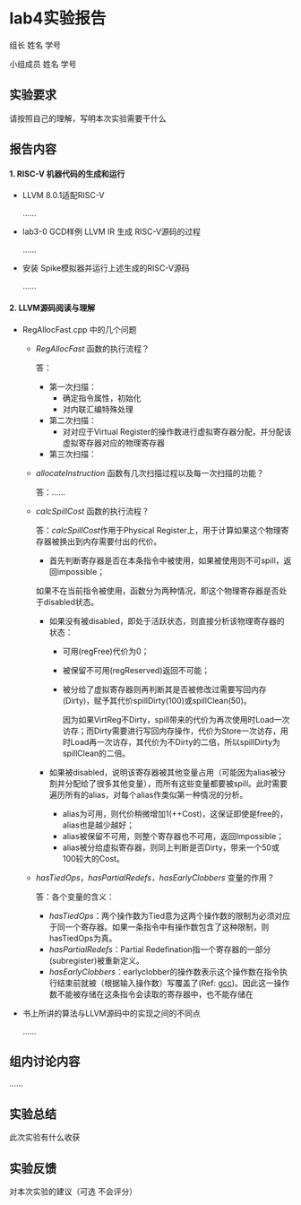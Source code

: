 # lab4实验报告

组长 姓名 学号

小组成员 姓名 学号

## 实验要求

请按照自己的理解，写明本次实验需要干什么

## 报告内容 

#### 1. RISC-V 机器代码的生成和运行

- LLVM 8.0.1适配RISC-V

  ......

- lab3-0 GCD样例 LLVM IR 生成 RISC-V源码的过程

  ......

- 安装 Spike模拟器并运行上述生成的RISC-V源码

  ......

#### 2. LLVM源码阅读与理解

- RegAllocFast.cpp 中的几个问题

  * *RegAllocFast* 函数的执行流程？

    答：

    - 第一次扫描：
      - 确定指令属性，初始化
      - 对内联汇编特殊处理
    - 第二次扫描：
      - 对对应于Virtual Register的操作数进行虚拟寄存器分配，并分配该虚拟寄存器对应的物理寄存器
    - 第三次扫描：

  * *allocateInstruction* 函数有几次扫描过程以及每一次扫描的功能？

    答：......

  * *calcSpillCost* 函数的执行流程？

    答：*calcSpillCost*作用于Physical Register上，用于计算如果这个物理寄存器被换出到内存需要付出的代价。

    - 首先判断寄存器是否在本条指令中被使用，如果被使用则不可spill，返回impossible；

    如果不在当前指令被使用，函数分为两种情况，即这个物理寄存器是否处于disabled状态。

    - 如果没有被disabled，即处于活跃状态，则直接分析该物理寄存器的状态：

      - 可用(regFree)代价为0；

      - 被保留不可用(regReserved)返回不可能；

      - 被分给了虚拟寄存器则再判断其是否被修改过需要写回内存(Dirty)，赋予其代价spillDirty(100)或spillClean(50)。

        因为如果VirtReg不Dirty，spill带来的代价为再次使用时Load一次访存；而Dirty需要进行写回内存操作，代价为Store一次访存，用时Load再一次访存，其代价为不Dirty的二倍，所以spillDirty为spillClean的二倍。

    - 如果被disabled，说明该寄存器被其他变量占用（可能因为alias被分割并分配给了很多其他变量），而所有这些变量都要被spill。此时需要遍历所有的alias，对每个alias作类似第一种情况的分析。
      - alias为可用，则代价稍微增加1(++Cost)，这保证即使是free的，alias也是越少越好；
      - alias被保留不可用，则整个寄存器也不可用，返回Impossible；
      - alias被分给虚拟寄存器，则同上判断是否Dirty，带来一个50或100较大的Cost。

  * *hasTiedOps*，*hasPartialRedefs，hasEarlyClobbers* 变量的作用？

    答：各个变量的含义：
    
    - *hasTiedOps*：两个操作数为Tied意为这两个操作数的限制为必须对应于同一个寄存器。如果一条指令中有操作数包含了这种限制，则hasTiedOps为真。
    - *hasPartialRedefs*：Partial Redefination指一个寄存器的一部分(subregister)被重新定义。
    - *hasEarlyClobbers*：earlyclobber的操作数表示这个操作数在指令执行结束前就被（根据输入操作数）写覆盖了(Ref: [gcc](https://gcc.gnu.org/onlinedocs/gcc/Modifiers.html#Modifiers))。因此这一操作数不能被存储在这条指令会读取的寄存器中，也不能存储在

- 书上所讲的算法与LLVM源码中的实现之间的不同点

  ......



## 组内讨论内容

......

## 实验总结

此次实验有什么收获

## 实验反馈

对本次实验的建议（可选 不会评分）